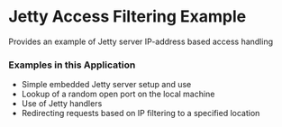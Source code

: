 # Jetty Access Filtering Example

Provides an example of Jetty server IP-address based access handling

### Examples in this Application

* Simple embedded Jetty server setup and use
* Lookup of a random open port on the local machine
* Use of Jetty handlers
* Redirecting requests based on IP filtering to a specified location
